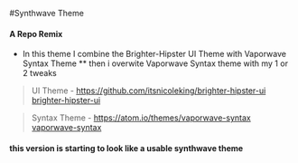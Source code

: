 #Synthwave Theme

#### A Repo Remix

* In this theme I combine the Brighter-Hipster UI Theme with Vaporwave Syntax Theme
** then i overwite Vaporwave Syntax theme with my 1 or 2 tweaks

> UI Theme - https://github.com/itsnicoleking/brighter-hipster-ui
> [brighter-hipster-ui](https://github.com/itsnicoleking/brighter-hipster-ui)

> Syntax Theme - https://atom.io/themes/vaporwave-syntax
> [vaporwave-syntax](https://atom.io/themes/vaporwave-syntax)

#### this version is starting to look like a usable synthwave theme
